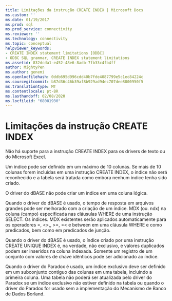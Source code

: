 ```yaml
---
title: Limitações da instrução CREATE INDEX | Microsoft Docs
ms.custom: ''
ms.date: 01/19/2017
ms.prod: sql
ms.prod_service: connectivity
ms.reviewer: ''
ms.technology: connectivity
ms.topic: conceptual
helpviewer_keywords:
- CREATE INDEX statement limitations [ODBC]
- ODBC SQL grammar, CREATE INDEX statement limitations
ms.assetid: 832dcda1-e452-48e6-8adb-7fb33c4fb4ff
author: MightyPen
ms.author: genemi
ms.openlocfilehash: 0ddb695d996cdd40b7fde4087799e5c1ec84224c
ms.sourcegitcommit: b87d36c46b39af8b929ad94ec707dee8800950f5
ms.translationtype: MT
ms.contentlocale: pt-BR
ms.lasthandoff: 02/08/2020
ms.locfileid: "68081930"
---
```

# <a name="create-index-statement-limitations"></a>Limitações da instrução CREATE INDEX
Não há suporte para a instrução CREATE INDEX para os drivers de texto ou do Microsoft Excel.  
  
 Um índice pode ser definido em um máximo de 10 colunas. Se mais de 10 colunas forem incluídas em uma instrução CREATE INDEX, o índice não será reconhecido e a tabela será tratada como embora nenhum índice tenha sido criado.  
  
 O driver do dBASE não pode criar um índice em uma coluna lógica.  
  
 Quando o driver do dBASE é usado, o tempo de resposta em arquivos grandes pode ser melhorado com a criação de um índice. MDX (ou. ndx) na coluna (campo) especificada nas cláusulas WHERE de uma instrução SELECT. Os índices. MDX existentes serão aplicados automaticamente para os operadores =, \<>,, >=, =< e between em uma cláusula WHERE e como predicados, bem como em predicados de junção.  
  
 Quando o driver do dBASE é usado, o índice criado por uma instrução CREATE UNIQUE INDEX é, na verdade, não exclusivo, e valores duplicados podem ser inseridos na coluna indexada. Somente um registro de um conjunto com valores de chave idênticos pode ser adicionado ao índice.  
  
 Quando o driver do Paradox é usado, um índice exclusivo deve ser definido em um subconjunto contíguo das colunas em uma tabela, incluindo a primeira coluna. Uma tabela não poderá ser atualizada pelo driver do Paradox se um índice exclusivo não estiver definido na tabela ou quando o driver do Paradox for usado sem a implementação do Mecanismo de Banco de Dados Borland.
